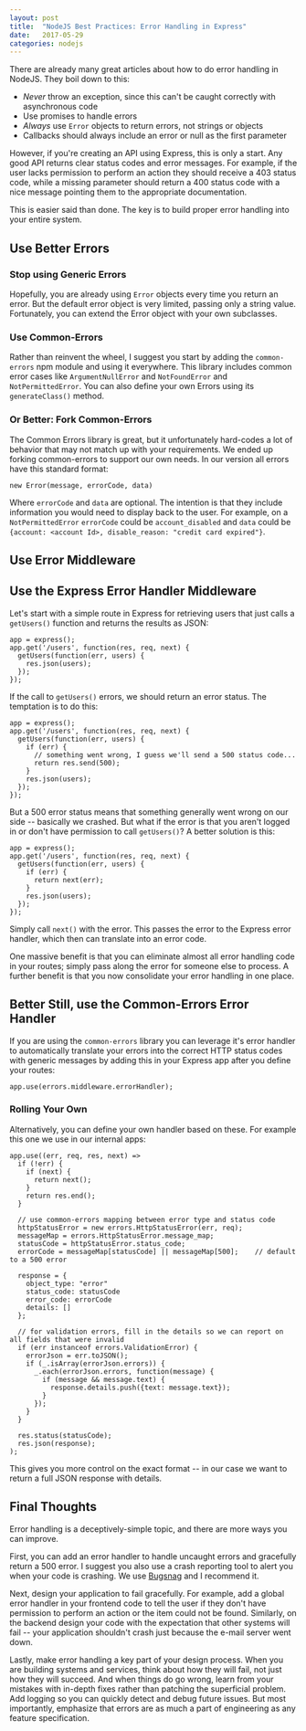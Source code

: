 ```yaml
---
layout: post
title:  "NodeJS Best Practices: Error Handling in Express"
date:   2017-05-29
categories: nodejs
---
```


There are already many great articles about how to do error handling in NodeJS.  They boil down to this:

  - _Never_ throw an exception, since this can't be caught correctly with asynchronous code
  - Use promises to handle errors
  - _Always_ use `Error` objects to return errors, not strings or objects
  - Callbacks should always include an error or null as the first parameter

However, if you're creating an API using Express, this is only a start.  Any good API returns clear status codes and error messages.  For example, if the user lacks permission to perform an action they should receive a 403 status code, while a missing parameter should return a 400 status code with a nice message pointing them to the appropriate documentation.

This is easier said than done.  The key is to build proper error handling into your entire system.

## Use Better Errors

### Stop using Generic Errors

Hopefully, you are already using `Error` objects every time you return an error.  But the default error object is very limited, passing only a string value.  Fortunately, you can extend the Error object with your own subclasses.

### Use Common-Errors

Rather than reinvent the wheel, I suggest you start by adding the `common-errors` npm module and using it everywhere.  This library includes common error cases like `ArgumentNullError` and `NotFoundError` and `NotPermittedError`.  You can also define your own Errors using its `generateClass()` method.

### Or Better: Fork Common-Errors

The Common Errors library is great, but it unfortunately hard-codes a lot of behavior that may not match up with your requirements.  We ended up forking common-errors to support our own needs.  In our version all errors have this standard format:

    new Error(message, errorCode, data)

Where `errorCode` and `data` are optional.  The intention is that they include information you would need to display back to the user.  For example, on a `NotPermittedError` `errorCode` could be `account_disabled` and `data` could be `{account: <account Id>, disable_reason: "credit card expired"}`.


## Use Error Middleware

## Use the Express Error Handler Middleware

Let's start with a simple route in Express for retrieving users that just calls a `getUsers()` function and returns the results as JSON:

    app = express();
    app.get('/users', function(res, req, next) {
      getUsers(function(err, users) {
        res.json(users);
      });
    });

If the call to `getUsers()` errors, we should return an error status.  The temptation is to do this:

    app = express();
    app.get('/users', function(res, req, next) {
      getUsers(function(err, users) {
        if (err) {
          // something went wrong, I guess we'll send a 500 status code...
          return res.send(500);
        }
        res.json(users);
      });
    });

But a 500 error status means that something generally went wrong on our side -- basically we crashed.  But what if the error is that you aren't logged in or don't have permission to call `getUsers()`?  A better solution is this:

    app = express();
    app.get('/users', function(res, req, next) {
      getUsers(function(err, users) {
        if (err) {
          return next(err);
        }
        res.json(users);
      });
    });

Simply call `next()` with the error.  This passes the error to the Express error handler, which then can translate into an error code.

One massive benefit is that you can eliminate almost all error handling code in your routes; simply pass along the error for someone else to process.  A further benefit is that you now consolidate your error handling in one place.

## Better Still, use the Common-Errors Error Handler

If you are using the `common-errors` library you can leverage it's error handler to automatically translate your errors into the correct HTTP status codes with generic messages by adding this in your Express app after you define your routes:

    app.use(errors.middleware.errorHandler);


### Rolling Your Own

Alternatively, you can define your own handler based on these.  For example this one we use in our internal apps:

    app.use((err, req, res, next) =>
      if (!err) {
        if (next) {
          return next();
        }
        return res.end();
      }

      // use common-errors mapping between error type and status code
      httpStatusError = new errors.HttpStatusError(err, req);
      messageMap = errors.HttpStatusError.message_map;
      statusCode = httpStatusError.status_code;
      errorCode = messageMap[statusCode] || messageMap[500];    // default to a 500 error

      response = {
        object_type: "error"
        status_code: statusCode
        error_code: errorCode
        details: []
      };

      // for validation errors, fill in the details so we can report on all fields that were invalid
      if (err instanceof errors.ValidationError) {
        errorJson = err.toJSON();
        if (_.isArray(errorJson.errors)) {
          _.each(errorJson.errors, function(message) {
            if (message && message.text) {
              response.details.push({text: message.text});
            }
          });
        }
      }

      res.status(statusCode);
      res.json(response);
    );

This gives you more control on the exact format -- in our case we want to return a full JSON response with details.


## Final Thoughts

Error handling is a deceptively-simple topic, and there are more ways you can improve.

First, you can add an error handler to handle uncaught errors and gracefully return a 500 error.  I suggest you also use a crash reporting tool to alert you when your code is crashing.  We use [Bugsnag](https://www.bugsnag.com/) and I recommend it.

Next, design your application to fail gracefully.  For example, add a global error handler in your frontend code to tell the user if they don't have permission to perform an action or the item could not be found.  Similarly, on the backend design your code with the expectation that other systems will fail -- your application shouldn't crash just because the e-mail server went down.

Lastly, make error handling a key part of your design process.  When you are building systems and services, think about how they will fail, not just how they will succeed.  And when things do go wrong, learn from your mistakes with in-depth fixes rather than patching the superficial problem.  Add logging so you can quickly detect and debug future issues.  But most importantly, emphasize that errors are as much a part of engineering as any feature specification.

